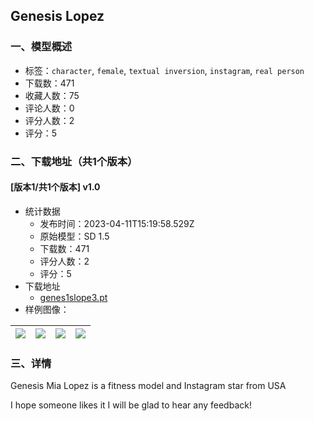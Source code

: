 ## Genesis Lopez
### 一、模型概述

- 标签：`character`, `female`, `textual inversion`, `instagram`, `real person`
- 下载数：471
- 收藏人数：75
- 评论人数：0
- 评分人数：2
- 评分：5

### 二、下载地址（共1个版本）

#### [版本1/共1个版本] v1.0

- 统计数据
  - 发布时间：2023-04-11T15:19:58.529Z
  - 原始模型：SD 1.5
  - 下载数：471
  - 评分人数：2
  - 评分：5
- 下载地址
  - [genes1slope3.pt](https://civitai.com/api/download/models/42822)
- 样例图像：

| <img src="https://image.civitai.com/xG1nkqKTMzGDvpLrqFT7WA/6237b9ea-628a-4c24-0098-68b87eb97d00/width=450/469499.jpeg" /> | <img src="https://image.civitai.com/xG1nkqKTMzGDvpLrqFT7WA/7a45353c-e7e1-4bb5-b950-b3a352e2bd00/width=450/469508.jpeg" /> | <img src="https://image.civitai.com/xG1nkqKTMzGDvpLrqFT7WA/05c595a1-ba12-491e-fc81-f17473060300/width=450/469475.jpeg" /> | <img src="https://image.civitai.com/xG1nkqKTMzGDvpLrqFT7WA/c2f09996-b005-4e97-b12d-4511958af100/width=450/469473.jpeg" /> |
| ---- | ---- | ---- | ---- |


### 三、详情
<p>Genesis Mia Lopez is a fitness model and Instagram star from USA</p><p>I hope someone likes it I will be glad to hear any feedback!</p>